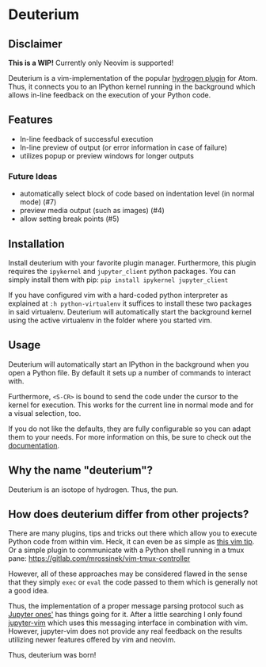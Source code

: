 # Deuterium

## Disclaimer
**This is a WIP!**
Currently only Neovim is supported!

Deuterium is a vim-implementation of the popular [hydrogen plugin](https://atom.io/packages/hydrogen)
for Atom.
Thus, it connects you to an IPython kernel running in the background which
allows in-line feedback on the execution of your Python code.


## Features
- In-line feedback of successful execution
- In-line preview of output (or error information in case of failure)
- utilizes popup or preview windows for longer outputs

### Future Ideas
- automatically select block of code based on indentation level (in normal mode) (#7)
- preview media output (such as images) (#4)
- allow setting break points (#5)


## Installation
Install deuterium with your favorite plugin manager.
Furthermore, this plugin requires the `ipykernel` and `jupyter_client` python
packages.
You can simply install them with pip: `pip install ipykernel jupyter_client`

If you have configured vim with a hard-coded python interpreter as explained at
`:h python-virtualenv` it suffices to install these two packages in said
virtualenv.
Deuterium will automatically start the background kernel using the active
virtualenv in the folder where you started vim.


## Usage
Deuterium will automatically start an IPython in the background when you open a
Python file.
By default it sets up a number of commands to interact with.

Furthermore, `<S-CR>` is bound to send the code under the cursor to the
kernel for execution.
This works for the current line in normal mode and for a visual selection, too.

If you do not like the defaults, they are fully configurable so you can adapt
them to your needs.
For more information on this, be sure to check out the
[documentation](./doc/deuterium.txt).


## Why the name "deuterium"?

Deuterium is an isotope of hydrogen. Thus, the pun.


## How does deuterium differ from other projects?

There are many plugins, tips and tricks out there which allow you to execute
Python code from within vim.
Heck, it can even be as simple as [this vim tip](https://vim.fandom.com/wiki/Execute_Python_from_within_current_file).
Or a simple plugin to communicate with a Python shell running in a tmux pane:
https://gitlab.com/mrossinek/vim-tmux-controller

However, all of these approaches may be considered flawed in the sense that they
simply `exec` or `eval` the code passed to them which is generally not a good
idea.

Thus, the implementation of a proper message parsing protocol such as
[Jupyter ones'](https://jupyter-client.readthedocs.io/en/stable/messaging.html)
has things going for it.
After a little searching I only found [jupyter-vim](https://github.com/jupyter-vim/jupyter-vim)
which uses this messaging interface in combination with vim.
However, jupyter-vim does not provide any real feedback on the results utilizing
newer features offered by vim and neovim.

Thus, deuterium was born!

